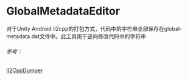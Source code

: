 # GlobalMetadataEditor
对于Unity Android il2cpp的打包方式，代码中的字符串全部保存在global-metadata.dat文件中。此工具用于逆向修改代码中的字符串
###### 参考：
[Il2CppDumper](https://github.com/Perfare/Il2CppDumper)
